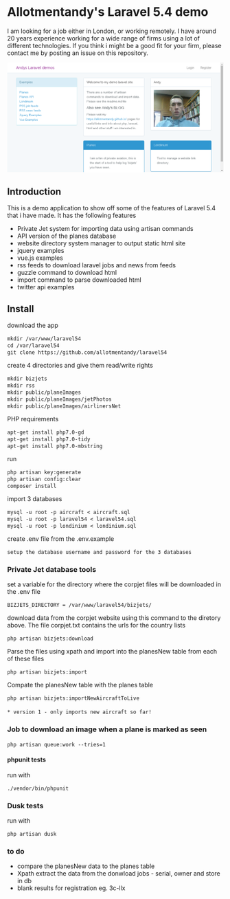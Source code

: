 # Allotmentandy's Laravel 5.4 demo

I am looking for a job either in London, or working remotely. I have around 20 years experience working for a wide range of firms using a lot of different technologies. If you think i might be a good fit for your firm, please contact me by posting an issue on this repository. 

![Homepage screenshot](/tests/Browser/screenshots/home.png)

## Introduction

This is a demo application to show off some of the features of Laravel 5.4 that i have made. It has the following features

- Private Jet system for importing data using artisan commands 
- API version of the planes database 
- website directory system manager to output static html site
- jquery examples
- vue.js examples
- rss feeds to download laravel jobs and news from feeds
- guzzle command to download html
- import command to parse downloaded html
- twitter api examples 

## Install

download the app 
```
mkdir /var/www/laravel54
cd /var/laravel54
git clone https://github.com/allotmentandy/laravel54
```

create 4 directories and give them read/write rights

```
mkdir bizjets
mkdir rss
mkdir public/planeImages
mkdir public/planeImages/jetPhotos
mkdir public/planeImages/airlinersNet
```

PHP requirements
```
apt-get install php7.0-gd
apt-get install php7.0-tidy
apt-get install php7.0-mbstring
```

run
``` 
php artisan key:generate
php artisan config:clear
composer install
```

import 3 databases

```
mysql -u root -p aircraft < aircraft.sql
mysql -u root -p laravel54 < laravel54.sql
mysql -u root -p londinium < londinium.sql

```
create .env file from the .env.example
```
setup the database username and password for the 3 databases
```

### Private Jet database tools

set a variable for the directory where the corpjet files will be downloaded in the .env file

``` 
BIZJETS_DIRECTORY = /var/www/laravel54/bizjets/
```

download data from the corpjet website using this command to the diretory above. The file corpjet.txt contains the urls for the country lists

```
php artisan bizjets:download
```

Parse the files using xpath and import into the planesNew table from each of these files 

```
php artisan bizjets:import
```

Compate the planesNew table with the planes table

```
php artisan bizjets:importNewAircraftToLive 

* version 1 - only imports new aircraft so far!
```


### Job to download an image when a plane is marked as seen

```
php artisan queue:work --tries=1
```

#### phpunit tests
run with 

```
./vendor/bin/phpunit
```


### Dusk tests
run with 

```
php artisan dusk
```





### to do
- compare the planesNew data to the planes table 
- Xpath extract the data from the donwload jobs - serial, owner and store in db 
- blank results for registration eg. 3c-llx
